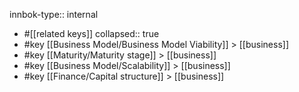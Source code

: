 innbok-type:: internal
- #[[related keys]]
collapsed:: true
- #key [[Business Model/Business Model Viability]] > [[business]]
- #key [[Maturity/Maturity stage]] > [[business]]
- #key [[Business Model/Scalability]] > [[business]]
- #key [[Finance/Capital structure]] > [[business]]




